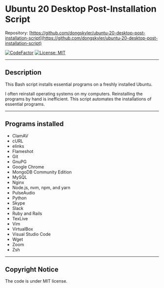 # Ubuntu 20 Desktop Post-Installation Script

Repository: [https://github.com/dongskyler/ubuntu-20-desktop-post-installation-script](https://github.com/dongskyler/ubuntu-20-desktop-post-installation-script)

[![CodeFactor](https://www.codefactor.io/repository/github/dongskyler/ubuntu-20-desktop-post-installation-script/badge)](https://www.codefactor.io/repository/github/dongskyler/ubuntu-20-desktop-post-installation-script)
[![License: MIT](https://img.shields.io/badge/License-MIT-yellow.svg)](https://opensource.org/licenses/MIT)

---

## Description

This Bash script installs essential programs on a freshly installed Ubuntu.

I often reinstall operating systems on my computers. Reinstalling the programs by hand is inefficient. This script automates the installations of essential programs.

---

## Programs installed

- ClamAV
- cURL
- elinks
- Flameshot
- Git
- GnuPG
- Google Chrome
- MongoDB Community Edition
- MySQL
- Nginx
- Node.js, nvm, npm, and yarn
- PulseAudio
- Python
- Skype
- Slack
- Ruby and Rails
- TexLive
- Vim
- VirtualBox
- Visual Studio Code
- Wget
- Zoom
- Zsh

---

## Copyright Notice

The code is under MIT license.
